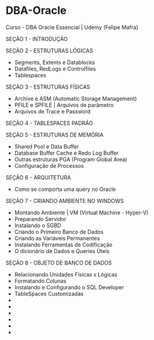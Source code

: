 # DBA-Oracle
Curso - DBA Oracle Essencial | Udemy (Felipe Mafra)

SEÇÃO 1 - INTRODUÇÃO

SEÇÃO 2 - ESTRUTURAS LÓGICAS

* Segments, Extents e Datablocks
* Datafiles, RedLogs e Controlfiles
* Tablespaces

SEÇÃO 3 - ESTRUTURAS FÍSICAS

* Archive e ASM (Automatic Storage Management)
* PFILE e SPFILE | Arquivos de parâmetro
* Arquivos de Trace e Password

SEÇÃO 4 - TABLESPACES PADRÃO

SEÇÃO 5 - ESTRUTURAS DE MEMÓRIA

* Shared Pool e Data Buffer
* Database Buffer Cache e Redo Log Buffer
* Outras estruturas PGA (Program Global Area)
* Configuração de Processos

SEÇÃO 6 - ARQUITETURA

* Como se comporta uma query no Oracle

SEÇÃO 7 - CRIANDO AMBIENTE NO WINDOWS

* Montando Ambiente | VM (Virtual Machine - Hyper-V)
* Preparando Servidor
* Instalando o SGBD
* Criando o Primeiro Banco de Dados
* Criando as Variáveis Permanentes
* Instalando Ferramentas de Codificação
* O dicionário de Dados e Queries Úteis

SEÇÃO 8 - OBJETO DE BANCO DE DADOS

* Relacionando Unidades Físicas x Lógicas
* Formatando Colunas
* Instalando e Configurando o SQL Developer
* TableSpaces Customizadas
* 
*  
* 
* 
* 
* 